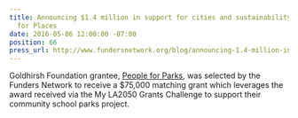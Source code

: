 ```yaml
---
title: Announcing $1.4 million in support for cities and sustainability through Partners
  for Places
date: 2016-05-06 12:00:00 -07:00
position: 66
press_url: http://www.fundersnetwork.org/blog/announcing-1.4-million-in-support-for-cities-and-sustainability-throug
---
```


Goldhirsh Foundation grantee, <a href="peopleforparks.org">People for Parks</a>, was selected by the Funders Network to receive a $75,000 matching grant which leverages the award received via the My LA2050 Grants Challenge to support their community school parks project.
